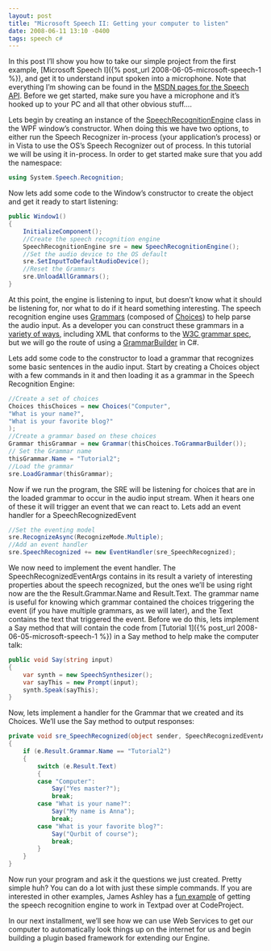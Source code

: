 ```yaml
---
layout: post
title: "Microsoft Speech II: Getting your computer to listen"
date: 2008-06-11 13:10 -0400
tags: speech c#
---
```

In this post I’ll show you how to take our simple project from the first example, [Microsoft Speech I]({% post_url 2008-06-05-microsoft-speech-1 %}), and get it to understand input spoken into a microphone. Note that everything I’m showing can be found in the [MSDN pages for the Speech API](http://msdn.microsoft.com/en-us/library/ms723627%28VS.85%29.aspx). Before we get started, make sure you have a microphone and it’s hooked up to your PC and all that other obvious stuff….


Lets begin by creating an instance of the [SpeechRecognitionEngine](http://msdn.microsoft.com/en-us/library/system.speech.recognition.speechrecognitionengine.aspx) class in the WPF window’s constructor. When doing this we have two options, to either run the Speech Recognizer in-process (your application’s process) or in Vista to use the OS’s Speech Recognizer out of process. In this tutorial we will be using it in-process. In order to get started make sure that you add the namespace:

```c#
using System.Speech.Recognition;
```

Now lets add some code to the Window’s constructor to create the object and get it ready to start listening:

```c#
public Window1()
{
    InitializeComponent();
    //Create the speech recognition engine
    SpeechRecognitionEngine sre = new SpeechRecognitionEngine();
    //Set the audio device to the OS default
    sre.SetInputToDefaultAudioDevice();
    //Reset the Grammars
    sre.UnloadAllGrammars();
}
```

At this point, the engine is listening to input, but doesn’t know what it should be listening for, nor what to do if it heard something interesting. The speech recognition engine uses [Grammars](http://msdn.microsoft.com/en-us/library/system.speech.recognition.grammar.aspx) (composed of [Choices](http://msdn.microsoft.com/en-us/library/system.speech.recognition.grammar.aspx)) to help parse the audio input. As a developer you can construct these grammars in a [variety of ways](http://gotspeech.net/blogs/michaeldunn/archive/2007/02/28/vista-sapi-5-3-speech-recognition.aspx), including XML that conforms to the [W3C grammar spec](http://www.w3.org/TR/speech-grammar/), but we will go the route of using a [GrammarBuilder](http://msdn.microsoft.com/en-us/library/system.speech.recognition.grammarbuilder.aspx) in C#.


Lets add some code to the constructor to load a grammar that recognizes some basic sentences in the audio input. Start by creating a Choices object with a few commands in it and then loading it as a grammar in the Speech Recognition Engine:

```c#
//Create a set of choices
Choices thisChoices = new Choices("Computer",
"What is your name?",
"What is your favorite blog?"
);
//Create a grammar based on these choices
Grammar thisGrammar = new Grammar(thisChoices.ToGrammarBuilder());
// Set the Grammar name
thisGrammar.Name = "Tutorial2";
//Load the grammar
sre.LoadGrammar(thisGrammar);
```

Now if we run the program, the SRE will be listening for choices that are in the loaded grammar to occur in the audio input stream. When it hears one of these it will trigger an event that we can react to. Lets add an event handler for a SpeechRecognizedEvent

```c#
//Set the eventing model
sre.RecognizeAsync(RecognizeMode.Multiple);
//Add an event handler
sre.SpeechRecognized += new EventHandler(sre_SpeechRecognized);
```

We now need to implement the event handler. The SpeechRecognizedEventArgs contains in its result a variety of interesting properties about the speech recognized, but the ones we’ll be using right now are the the Result.Grammar.Name and Result.Text. The grammar name is useful for knowing which grammar contained the choices triggering the event (if you have multiple grammars, as we will later), and the Text contains the text that triggered the event. Before we do this, lets implement a Say method that will contain the code from [Tutorial 1]({% post_url 2008-06-05-microsoft-speech-1 %}) in a Say method to help make the computer talk:

```c#
public void Say(string input)
{
    var synth = new SpeechSynthesizer();
    var sayThis = new Prompt(input);
    synth.Speak(sayThis);
}
```

Now, lets implement a handler for the Grammar that we created and its Choices. We’ll use the Say method to output responses:

```c#
private void sre_SpeechRecognized(object sender, SpeechRecognizedEventArgs e)
{
    if (e.Result.Grammar.Name == "Tutorial2")
    {
        switch (e.Result.Text)
        {
        case "Computer":
            Say("Yes master?");
            break;
        case "What is your name?":
            Say("My name is Anna");
            break;
        case "What is your favorite blog?":
            Say("Qurbit of course");
            break;
        }
    }
}
```

Now run your program and ask it the questions we just created. Pretty simple huh? You can do a lot with just these simple commands. If you are interested in other examples, James Ashley has a [fun example](http://www.codeproject.com/KB/vista/Vista_Speech_Recognition.aspx) of getting the speech recognition engine to work in Textpad over at CodeProject.


In our next installment, we’ll see how we can use Web Services to get our computer to automatically look things up on the internet for us and begin building a plugin based framework for extending our Engine.